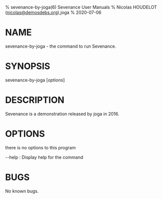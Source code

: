% sevenance-by-joga(6) Sevenance User Manuals
% Nicolas HOUDELOT (nicolas@demosdebs.org),joga
% 2020-07-06

# NAME
sevenance-by-joga - the command to run Sevenance.

# SYNOPSIS
sevenance-by-joga [*options*]

# DESCRIPTION
Sevenance is a demonstration released by joga in 2016.

# OPTIONS
there is no options to this program

\--help
:   Display help for the command

# BUGS
No known bugs.

